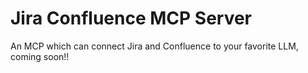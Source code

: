 # Jira Confluence MCP Server

An MCP which can connect Jira and Confluence to your favorite LLM, coming soon!!
